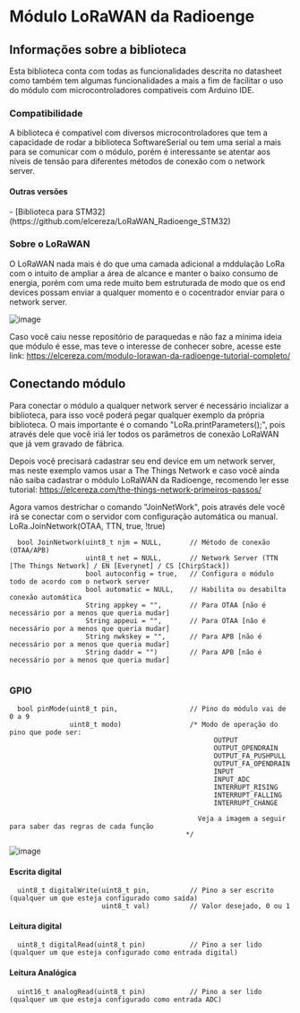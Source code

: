 <h1>Módulo LoRaWAN da Radioenge</h1>

<h2>Informações sobre a biblioteca</h2>
Esta biblioteca conta com todas as funcionalidades descrita no datasheet como também tem algumas funcionalidades a mais a fim de facilitar o uso do módulo com microcontroladores compativeis com Arduino IDE.

<h3>Compatibilidade</h3>
  A biblioteca é compatível com diversos microcontroladores que tem a capacidade de rodar a biblioteca SoftwareSerial ou tem uma serial a mais para se comunicar com o módulo, porém é interessante se atentar aos níveis de tensão para diferentes métodos de conexão com o network server.
<h4>Outras versões</h4>
- [Biblioteca para STM32](https://github.com/elcereza/LoRaWAN_Radioenge_STM32)
  
 <h3>Sobre o LoRaWAN</h3>
  O LoRaWAN nada mais é do que uma camada adicional a mddulação LoRa com o intuito de ampliar a área de alcance e manter o baixo consumo de energia, porém com uma rede muito bem estruturada de modo que os end devices possam enviar a qualquer momento e o cocentrador enviar para o network server. 

 ![image](https://i0.wp.com/elcereza.com/wp-content/uploads/2023/01/Estrutura-de-rede-LoRaWAN-da-Radioenge.png?resize=1024%2C759&ssl=1)

  Caso você caiu nesse repositório de paraquedas e não faz a mínima ideia que módulo é esse, mas teve o interesse de conhecer sobre, acesse este link: https://elcereza.com/modulo-lorawan-da-radioenge-tutorial-completo/

<h2>Conectando módulo</h2>
  Para conectar o módulo a qualquer network server é necessário incializar a biblioteca, para isso você poderá pegar qualquer exemplo da própria biblioteca. O mais importante é o comando "LoRa.printParameters();", pois através dele que você iriá ler todos os parâmetros de conexão LoRaWAN que já vem gravado de fábrica.
  
  Depois você precisará cadastrar seu end device em um network server, mas neste exemplo vamos usar a The Things Network e caso você ainda não saiba cadastrar o módulo LoRaWAN da Radioenge, recomendo ler esse tutorial: https://elcereza.com/the-things-network-primeiros-passos/

  Agora vamos destrichar o comando "JoinNetWork", pois através dele você irá se conectar com o servidor com configuração automática ou manual.
  LoRa.JoinNetwork(OTAA, TTN, true, !true)
  
```
  bool JoinNetwork(uint8_t njm = NULL,       // Método de conexão (OTAA/APB)
                   uint8_t net = NULL,       // Network Server (TTN [The Things Network] / EN [Everynet] / CS [ChirpStack])
                   bool autoconfig = true,   // Configura o módulo todo de acordo com o network server 
                   bool automatic = NULL,    // Habilita ou desabilta conexão automática
                   String appkey = "",       // Para OTAA [não é necessário por a menos que queria mudar]
                   String appeui = "",       // Para OTAA [não é necessário por a menos que queria mudar]
                   String nwkskey = "",      // Para APB [não é necessário por a menos que queria mudar]
                   String daddr = "")        // Para APB [não é necessário por a menos que queria mudar]
                   
```

<h3>GPIO</h3>


```
  bool pinMode(uint8_t pin,                  // Pino do módulo vai de 0 a 9
               uint8_t modo)                 /* Modo de operação do pino que pode ser:
                                                   OUTPUT
                                                   OUTPUT_OPENDRAIN    
                                                   OUTPUT_FA_PUSHPULL  
                                                   OUTPUT_FA_OPENDRAIN
                                                   INPUT
                                                   INPUT_ADC          
                                                   INTERRUPT_RISING   
                                                   INTERRUPT_FALLING   
                                                   INTERRUPT_CHANGE 
                                               
                                               Veja a imagem a seguir para saber das regras de cada função
                                            */
```

 ![image](https://i0.wp.com/elcereza.com/wp-content/uploads/2023/01/Modos-de-oprecao-das-GPIOs-do-LoRaWAN-da-Radioenge.png?w=950&ssl=1)


<h4>Escrita digital</h4>

```
  uint8_t digitalWrite(uint8_t pin,          // Pino a ser escrito (qualquer um que esteja configurado como saída)
                       uint8_t val)          // Valor desejado, 0 ou 1
```

<h4>Leitura digital</h4>

```
  uint8_t digitalRead(uint8_t pin)           // Pino a ser lido (qualquer um que esteja configurado como entrada digital)
```

<h4>Leitura Analógica</h4>

```
  uint16_t analogRead(uint8_t pin)           // Pino a ser lido (qualquer um que esteja configurado como entrada ADC)
```
